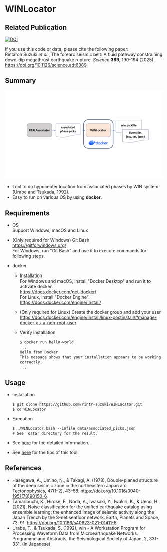 # WINLocator
## Related Publication

[![DOI](https://img.shields.io/badge/DOI-10.1126%2Fscience.adt6389-blue)](https://doi.org/10.1126/science.adt6389)

If you use this code or data, please cite the following paper: <br>
Rintaroh Suzuki _et al._, The forearc seismic belt: A fluid pathway constraining down-dip megathrust earthquake rupture. _Science_ **389**, 190-194 (2025). https://doi.org/10.1126/science.adt6389

## Summary

![](docs/assets/WINLocator_overview.png)
 
* Tool to do hypocenter location from associated phases by WIN system (Urabe and Tsukada, 1992).
* Easy to run on various OS by using **docker**.

## Requirements
* OS <br>
  Support Windows, macOS and Linux

* (Only required for Windows) Git Bash <br>
  https://gitforwindows.org/ <br>
  For Windows, run "Git Bash" and use it to execute commands for following steps.

* docker <br>
  * Installation <br>
  For Windows and macOS, install "Docker Desktop" and run it to activate docker. <br>
  https://docs.docker.com/get-docker/ <br>
  For Linux, install "Docker Engine". <br>
  https://docs.docker.com/engine/install/ <br>

  * (Only required for Linux) Create the docker group and add your user <br>
  https://docs.docker.com/engine/install/linux-postinstall/#manage-docker-as-a-non-root-user <br>

  * Verify installation <br>
    ```
    $ docker run hello-world
    ...
    Hello from Docker!
    This message shows that your installation appears to be working correctly.
    ...
    ```
    
## Usage
* Installation
  ```
  $ git clone https://github.com/rintr-suzuki/WINLocator.git
  $ cd WINLocator
  ```

* Execution
  ```
  $ ./WINLocator.bash --infile data/associated_picks.json
  # See 'data' directory for the result.
  ```

* See [here](docs/README-usage.md) for the detailed information.

* See [here](docs/Tips.md) for the tips of this tool.

## References
* Hasegawa, A., Umino, N., & Takagi, A. (1978), Double-planed structure of the deep seismic zone in the northeastern Japan arc. Tectonophysics, 47(1–2), 43–58. https://doi.org/10.1016/0040-1951(78)90150-6
* Tamaribuchi, K., Hirose, F., Noda, A., Iwasaki, Y., Iwakiri, K., & Ueno, H. (2021), Noise classification for the unified earthquake catalog using ensemble learning: the enhanced image of seismic activity along the Japan Trench by the S-net seafloor network. Earth, Planets and Space, 73, 91. https://doi.org/10.1186/s40623-021-01411-6
* Urabe, T., & Tsukada, S. (1992), win - A Workstation Program for Processing Waveform Data from Microearthquake Networks. Programme and Abstracts, the Seismological Society of Japan, 2, 331-331. (In Japanese)
